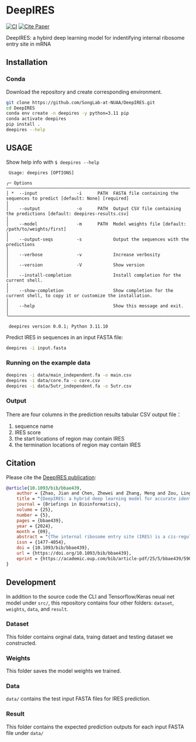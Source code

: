 # DeepIRES

<!---
TODO: on merge into main repo, replace badge URL with 
[![CI](https://github.com/SongLab-at-NUAA/DeepIRES/actions/workflows/ci.yml/badge.svg)](https://github.com/SongLab-at-NUAA/DeepIRES/actions/workflows/ci.yml)
TODO: Add Bioconda and PyPI badges
--->
[![CI](https://github.com/peterk87/DeepIRES/actions/workflows/ci.yml/badge.svg)](https://github.com/peterk87/DeepIRES/actions/workflows/ci.yml)
[![Cite Paper](http://img.shields.io/badge/DOI-10.1093/bib/bbae439-1073c8)](https://doi.org/10.1093/bib/bbae439)

DeepIRES: a hybird deep learning model for indentifying internal ribosome entry site in mRNA

## Installation

### Conda

Download the repository and create corresponding environment.

```bash
git clone https://github.com/SongLab-at-NUAA/DeepIRES.git
cd DeepIRES
conda env create -n deepires -y python=3.11 pip
conda activate deepires
pip install .
deepires --help
```

## USAGE

Show help info with `$ deepires --help`

```
 Usage: deepires [OPTIONS]

╭─ Options ────────────────────────────────────────────────────────────────────────────────────────────────────────────────────────────────────────────────────╮
│ *  --input               -i      PATH  FASTA file containing the sequences to predict [default: None] [required]                                             │
│    --output              -o      PATH  Output CSV file containing the predictions [default: deepires-results.csv]                                            │
│    --model               -m      PATH  Model weights file [default: /path/to/weights/first]                                                                  │
│    --output-seqs         -s            Output the sequences with the predictions                                                                             │
│    --verbose             -v            Increase verbosity                                                                                                    │
│    --version             -V            Show version                                                                                                          │
│    --install-completion                Install completion for the current shell.                                                                             │
│    --show-completion                   Show completion for the current shell, to copy it or customize the installation.                                      │
│    --help                              Show this message and exit.                                                                                           │
╰──────────────────────────────────────────────────────────────────────────────────────────────────────────────────────────────────────────────────────────────╯

 deepires version 0.0.1; Python 3.11.10
```

Predict IRES in sequences in an input FASTA file:

```bash
deepires -i input.fasta
```

### Running on the example data

```bash
deepires -i data/main_independent.fa -o main.csv
deepires -i data/core.fa -o core.csv
deepires -i data/5utr_independent.fa -o 5utr.csv
```

### Output

There are four columns in the prediction results tabular CSV output file：

1. sequence name
2. IRES score
3. the start locations of region may contain IRES
4. the termination locations of region may contain IRES

## Citation

Please cite the [DeepIRES publication](https://academic.oup.com/bib/article/25/5/bbae439/7749489):

```bibtex
@article{10.1093/bib/bbae439,
    author = {Zhao, Jian and Chen, Zhewei and Zhang, Meng and Zou, Lingxiao and He, Shan and Liu, Jingjing and Wang, Quan and Song, Xiaofeng and Wu, Jing},
    title = "{DeepIRES: a hybrid deep learning model for accurate identification of internal ribosome entry sites in cellular and viral mRNAs}",
    journal = {Briefings in Bioinformatics},
    volume = {25},
    number = {5},
    pages = {bbae439},
    year = {2024},
    month = {09},
    abstract = "{The internal ribosome entry site (IRES) is a cis-regulatory element that can initiate translation in a cap-independent manner. It is often related to cellular processes and many diseases. Thus, identifying the IRES is important for understanding its mechanism and finding potential therapeutic strategies for relevant diseases since identifying IRES elements by experimental method is time-consuming and laborious. Many bioinformatics tools have been developed to predict IRES, but all these tools are based on structure similarity or machine learning algorithms. Here, we introduced a deep learning model named DeepIRES for precisely identifying IRES elements in messenger RNA (mRNA) sequences. DeepIRES is a hybrid model incorporating dilated 1D convolutional neural network blocks, bidirectional gated recurrent units, and self-attention module. Tenfold cross-validation results suggest that DeepIRES can capture deeper relationships between sequence features and prediction results than other baseline models. Further comparison on independent test sets illustrates that DeepIRES has superior and robust prediction capability than other existing methods. Moreover, DeepIRES achieves high accuracy in predicting experimental validated IRESs that are collected in recent studies. With the application of a deep learning interpretable analysis, we discover some potential consensus motifs that are related to IRES activities. In summary, DeepIRES is a reliable tool for IRES prediction and gives insights into the mechanism of IRES elements.}",
    issn = {1477-4054},
    doi = {10.1093/bib/bbae439},
    url = {https://doi.org/10.1093/bib/bbae439},
    eprint = {https://academic.oup.com/bib/article-pdf/25/5/bbae439/59021567/bbae439.pdf},
}
```

## Development

In addition to the source code the CLI and Tensorflow/Keras neual net model under `src/`, this repository contains four other folders: `dataset`, `weights`, `data`, and `result`.

### Dataset

This folder contains orginal data, traing dataet and testing dataset we constructed.

### Weights

This folder saves the model weights we trained.

### Data

`data/` contains the test input FASTA files for IRES prediction.

### Result

This folder contains the expected prediction outputs for each input FASTA file under `data/`

